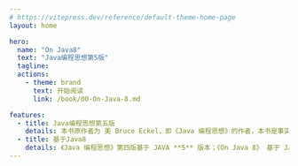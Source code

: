 ```yaml
---
# https://vitepress.dev/reference/default-theme-home-page
layout: home

hero:
  name: "On Java8"
  text: "Java编程思想第5版"
  tagline: 
  actions:
    - theme: brand
      text: 开始阅读
      link: /book/00-On-Java-8.md

features:
  - title: Java编程思想第五版
    details: 本书原作者为 美 Bruce Eckel，即《Java 编程思想》的作者，本书是事实上的 《Java 编程思想》第五版
  - title: 基于Java8
    details: 《Java 编程思想》第四版基于 JAVA **5** 版本；《On Java 8》 基于 JAVA **8** 版本。
---
```


